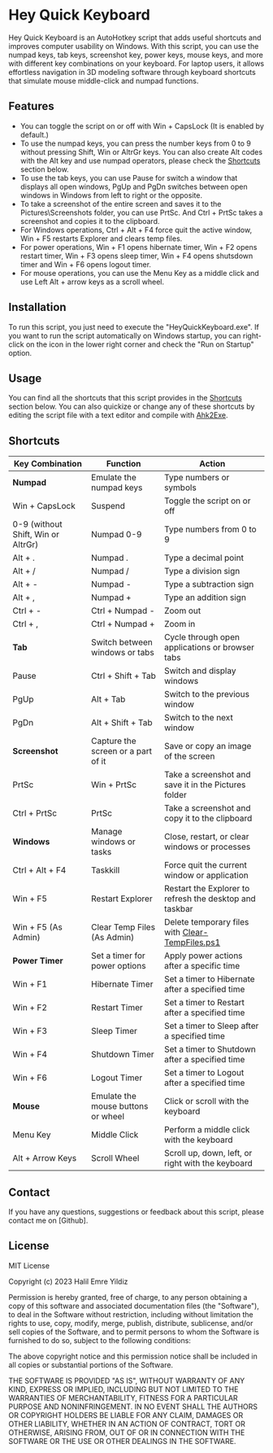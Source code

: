 # Hey Quick Keyboard

Hey Quick Keyboard is an AutoHotkey script that adds useful shortcuts and improves computer usability on Windows. With this script, you can use the numpad keys, tab keys, screenshot key, power keys, mouse keys, and more with different key combinations on your keyboard. For laptop users, it allows effortless navigation in 3D modeling software through keyboard shortcuts that simulate mouse middle-click and numpad functions.

<meta name="description" content="Enhance your Windows computer usability with Hey Quick Keyboard, an AutoHotkey script that provides useful shortcuts for numpad, tab, screenshot, power, and mouse operations.">
<meta name="keywords" content="AutoHotkey, Windows shortcuts, keyboard shortcuts, shutdown timer, computer usability, numpad, tab, screenshot, power, mouse, Hey Quick Keyboard, blender with laptop keyboard, unity with laptop keyboard">
<meta name="author" content="Halil Emre Yildiz">

## Features

- You can toggle the script on or off with Win + CapsLock (It is enabled by default.)
- To use the numpad keys, you can press the number keys from 0 to 9 without pressing Shift, Win or AltrGr keys. You can also create Alt codes with the Alt key and use numpad operators, please check the [Shortcuts](#shortcuts) section below.
- To use the tab keys, you can use Pause for switch a window that displays all open windows, PgUp and PgDn switches between open windows in Windows from left to right or the opposite.
- To take a screenshot of the entire screen and saves it to the Pictures\Screenshots folder, you can use PrtSc. And Ctrl + PrtSc takes a screenshot and copies it to the clipboard.
- For Windows operations, Ctrl + Alt + F4 force quit the active window, Win + F5 restarts Explorer and clears temp files.
- For power operations, Win + F1 opens hibernate timer, Win + F2 opens restart timer, Win + F3 opens sleep timer, Win + F4 opens shutsdown timer and Win + F6 opens logout timer.
- For mouse operations, you can use the Menu Key as a middle click and use Left Alt + arrow keys as a scroll wheel.

## Installation

To run this script, you just need to execute the "HeyQuickKeyboard.exe". If you want to run the script automatically on Windows startup, you can right-click on the icon in the lower right corner and check the "Run on Startup" option.

## Usage

You can find all the shortcuts that this script provides in the [Shortcuts](#shortcuts) section below. You can also quickize or change any of these shortcuts by editing the script file with a text editor and compile with [Ahk2Exe](https://github.com/AutoHotkey/Ahk2Exe).

## Shortcuts

| Key Combination | Function | Action |
| --------------- | -------- | ------ |
| **Numpad** | Emulate the numpad keys | Type numbers or symbols |
| Win + CapsLock | Suspend | Toggle the script on or off |
| 0-9 (without Shift, Win or AltrGr) | Numpad 0-9 | Type numbers from 0 to 9 |
| Alt + . | Numpad . | Type a decimal point |
| Alt + / | Numpad / | Type a division sign |
| Alt + - | Numpad - | Type a subtraction sign |
| Alt + , | Numpad + | Type an addition sign |
| Ctrl + - | Ctrl + Numpad - | Zoom out |
| Ctrl + , | Ctrl + Numpad + | Zoom in |
| **Tab** | Switch between windows or tabs | Cycle through open applications or browser tabs |
| Pause | Ctrl + Shift + Tab | Switch and display windows |
| PgUp | Alt + Tab | Switch to the previous window |
| PgDn | Alt + Shift + Tab | Switch to the next window |
| **Screenshot** | Capture the screen or a part of it | Save or copy an image of the screen |
| PrtSc | Win + PrtSc | Take a screenshot and save it in the Pictures folder |
| Ctrl + PrtSc | PrtSc | Take a screenshot and copy it to the clipboard |
| **Windows** | Manage windows or tasks | Close, restart, or clear windows or processes |
| Ctrl + Alt + F4 | Taskkill | Force quit the current window or application |
| Win + F5 | Restart Explorer | Restart the Explorer to refresh the desktop and taskbar |
| Win + F5 (As Admin) | Clear Temp Files (As Admin) | Delete temporary files with [Clear-TempFiles.ps1](https://github.com/Bromeego/Clean-Temp-Files/) |
| **Power Timer** | Set a timer for power options  | Apply power actions after a specific time |
| Win + F1 | Hibernate Timer | Set a timer to Hibernate after a specified time |
| Win + F2 | Restart Timer | Set a timer to Restart after a specified time |
| Win + F3 | Sleep Timer | Set a timer to Sleep after a specified time |
| Win + F4 | Shutdown Timer | Set a timer to Shutdown after a specified time |
| Win + F6 | Logout Timer | Set a timer to Logout after a specified time |
| **Mouse** | Emulate the mouse buttons or wheel | Click or scroll with the keyboard |
| Menu Key | Middle Click | Perform a middle click with the keyboard |
| Alt + Arrow Keys | Scroll Wheel |	Scroll up, down, left, or right with the keyboard |

## Contact

If you have any questions, suggestions or feedback about this script, please contact me on [Github].

## License

MIT License

Copyright (c) 2023 Halil Emre Yildiz

Permission is hereby granted, free of charge, to any person obtaining a copy of this software and associated documentation files (the "Software"), to deal in the Software without restriction, including without limitation the rights to use, copy, modify, merge, publish, distribute, sublicense, and/or sell copies of the Software, and to permit persons to whom the Software is furnished to do so, subject to the following conditions:

The above copyright notice and this permission notice shall be included in all copies or substantial portions of the Software.

THE SOFTWARE IS PROVIDED "AS IS", WITHOUT WARRANTY OF ANY KIND, EXPRESS OR IMPLIED, INCLUDING BUT NOT LIMITED TO THE WARRANTIES OF MERCHANTABILITY, FITNESS FOR A PARTICULAR PURPOSE AND NONINFRINGEMENT. IN NO EVENT SHALL THE AUTHORS OR COPYRIGHT HOLDERS BE LIABLE FOR ANY CLAIM, DAMAGES OR OTHER LIABILITY, WHETHER IN AN ACTION OF CONTRACT, TORT OR OTHERWISE, ARISING FROM, OUT OF OR IN CONNECTION WITH THE SOFTWARE OR THE USE OR OTHER DEALINGS IN THE SOFTWARE.